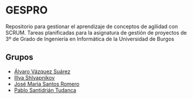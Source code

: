 # GESPRO
Repositorio para gestionar el aprendizaje de conceptos de agilidad con SCRUM. Tareas planificadas para la asignatura de gestión de proyectos de 3º de Grado de Ingeniería en Informática de la Universidad de Burgos


## Grupos
* [Álvaro Vázquez Suárez](https://github.com/alvarov98)
* [Illya Shlyapnikov](https://github.com/illyaUBU)
* [José María Santos Romero](https://github.com/jsr1002)
* [Pablo Santidrián Tudanca](https://github.com/psnti)
